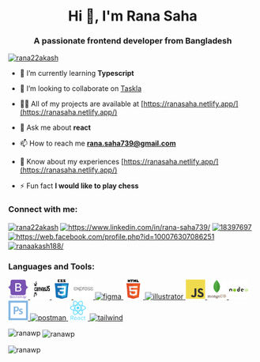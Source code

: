 
<h1 align="center">Hi 👋, I'm Rana Saha</h1>
<h3 align="center">A passionate frontend developer from Bangladesh</h3>

<p align="left"> <a href="https://twitter.com/rana22akash" target="blank"><img src="https://img.shields.io/twitter/follow/rana22akash?logo=twitter&style=for-the-badge" alt="rana22akash" /></a> </p>

- 🌱 I’m currently learning **Typescript**

- 👯 I’m looking to collaborate on [Taskla](https://taskla-hr.netlify.app/)

- 👨‍💻 All of my projects are available at [https://ranasaha.netlify.app/](https://ranasaha.netlify.app/)

- 💬 Ask me about **react**

- 📫 How to reach me **rana.saha739@gmail.com**

- 📄 Know about my experiences [https://ranasaha.netlify.app/](https://ranasaha.netlify.app/)

- ⚡ Fun fact **I would like to play chess**

<h3 align="left">Connect with me:</h3>
<p align="left">
<a href="https://twitter.com/RanaSaha739" target="blank"><img align="center" src="https://raw.githubusercontent.com/rahuldkjain/github-profile-readme-generator/master/src/images/icons/Social/twitter.svg" alt="rana22akash" height="30" width="40" /></a>
<a href="https://linkedin.com/in/https://www.linkedin.com/in/rana-saha739/" target="blank"><img align="center" src="https://raw.githubusercontent.com/rahuldkjain/github-profile-readme-generator/master/src/images/icons/Social/linked-in-alt.svg" alt="https://www.linkedin.com/in/rana-saha739/" height="30" width="40" /></a>
<a href="https://stackoverflow.com/users/18397697" target="blank"><img align="center" src="https://raw.githubusercontent.com/rahuldkjain/github-profile-readme-generator/master/src/images/icons/Social/stack-overflow.svg" alt="18397697" height="30" width="40" /></a>
<a href="https://fb.com/https://web.facebook.com/profile.php?id=100076307086251" target="blank"><img align="center" src="https://raw.githubusercontent.com/rahuldkjain/github-profile-readme-generator/master/src/images/icons/Social/facebook.svg" alt="https://web.facebook.com/profile.php?id=100076307086251" height="30" width="40" /></a>
<a href="https://instagram.com/ranaakash188/" target="blank"><img align="center" src="https://raw.githubusercontent.com/rahuldkjain/github-profile-readme-generator/master/src/images/icons/Social/instagram.svg" alt="ranaakash188/" height="30" width="40" /></a>
</p>

<h3 align="left">Languages and Tools:</h3>
<p align="left"> <a href="https://getbootstrap.com" target="_blank" rel="noreferrer"> <img src="https://raw.githubusercontent.com/devicons/devicon/master/icons/bootstrap/bootstrap-plain-wordmark.svg" alt="bootstrap" width="40" height="40"/> </a> <a href="https://canvasjs.com" target="_blank" rel="noreferrer"> <img src="https://raw.githubusercontent.com/Hardik0307/Hardik0307/master/assets/canvasjs-charts.svg" alt="canvasjs" width="40" height="40"/> </a> <a href="https://www.w3schools.com/css/" target="_blank" rel="noreferrer"> <img src="https://raw.githubusercontent.com/devicons/devicon/master/icons/css3/css3-original-wordmark.svg" alt="css3" width="40" height="40"/> </a> <a href="https://expressjs.com" target="_blank" rel="noreferrer"> <img src="https://raw.githubusercontent.com/devicons/devicon/master/icons/express/express-original-wordmark.svg" alt="express" width="40" height="40"/> </a> <a href="https://www.figma.com/" target="_blank" rel="noreferrer"> <img src="https://www.vectorlogo.zone/logos/figma/figma-icon.svg" alt="figma" width="40" height="40"/> </a> <a href="https://www.w3.org/html/" target="_blank" rel="noreferrer"> <img src="https://raw.githubusercontent.com/devicons/devicon/master/icons/html5/html5-original-wordmark.svg" alt="html5" width="40" height="40"/> </a> <a href="https://www.adobe.com/in/products/illustrator.html" target="_blank" rel="noreferrer"> <img src="https://www.vectorlogo.zone/logos/adobe_illustrator/adobe_illustrator-icon.svg" alt="illustrator" width="40" height="40"/> </a> <a href="https://developer.mozilla.org/en-US/docs/Web/JavaScript" target="_blank" rel="noreferrer"> <img src="https://raw.githubusercontent.com/devicons/devicon/master/icons/javascript/javascript-original.svg" alt="javascript" width="40" height="40"/> </a> <a href="https://www.mongodb.com/" target="_blank" rel="noreferrer"> <img src="https://raw.githubusercontent.com/devicons/devicon/master/icons/mongodb/mongodb-original-wordmark.svg" alt="mongodb" width="40" height="40"/> </a> <a href="https://nodejs.org" target="_blank" rel="noreferrer"> <img src="https://raw.githubusercontent.com/devicons/devicon/master/icons/nodejs/nodejs-original-wordmark.svg" alt="nodejs" width="40" height="40"/> </a> <a href="https://www.photoshop.com/en" target="_blank" rel="noreferrer"> <img src="https://raw.githubusercontent.com/devicons/devicon/master/icons/photoshop/photoshop-line.svg" alt="photoshop" width="40" height="40"/> </a> <a href="https://postman.com" target="_blank" rel="noreferrer"> <img src="https://www.vectorlogo.zone/logos/getpostman/getpostman-icon.svg" alt="postman" width="40" height="40"/> </a> <a href="https://reactjs.org/" target="_blank" rel="noreferrer"> <img src="https://raw.githubusercontent.com/devicons/devicon/master/icons/react/react-original-wordmark.svg" alt="react" width="40" height="40"/> </a> <a href="https://tailwindcss.com/" target="_blank" rel="noreferrer"> <img src="https://www.vectorlogo.zone/logos/tailwindcss/tailwindcss-icon.svg" alt="tailwind" width="40" height="40"/> </a> </p>

<p><img align="left" src="https://github-readme-stats.vercel.app/api/top-langs?username=ranawp&show_icons=true&locale=en&layout=compact" alt="ranawp" /></p>

<p>&nbsp;<img align="center" src="https://github-readme-stats.vercel.app/api?username=ranawp&show_icons=true&locale=en" alt="ranawp" /></p>

<p><img align="center" src="https://github-readme-streak-stats.herokuapp.com/?user=ranawp&" alt="ranawp" /></p>

